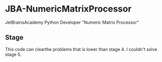# JBA-NumericMatrixProcessor
JetBrainsAcademy Python Developer "Numeric Matrix Processor"
## Stage
This code can clearthe problems that is lower than stage 4.
I couldn't solve stage 5.
